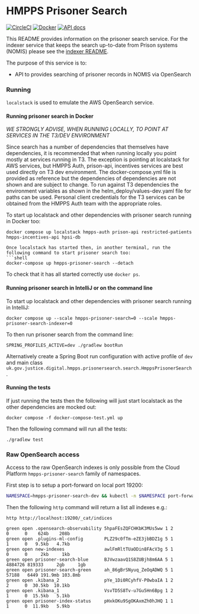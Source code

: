 # HMPPS Prisoner Search

[![CircleCI](https://circleci.com/gh/ministryofjustice/hmpps-prisoner-search/tree/main.svg?style=svg)](https://circleci.com/gh/ministryofjustice/hmpps-prisoner-search)
[![Docker](https://quay.io/repository/hmpps/hmpps-prisoner-search/status)](https://quay.io/repository/hmpps/hmpps-prisoner-search/status)
[![API docs](https://img.shields.io/badge/API_docs_-view-85EA2D.svg?logo=swagger)](https://prisoner-search-dev.prison.service.justice.gov.uk/swagger-ui/index.html?configUrl=/v3/api-docs/swagger-config)

This README provides information on the prisoner search service.  For the indexer service that keeps the search
up-to-date from Prison systems (NOMIS) please see the [indexer README](hmpps-prisoner-search-indexer/README.md).

The purpose of this service is to:
* API to provides searching of prisoner records in NOMIS via OpenSearch

### Running

`localstack` is used to emulate the AWS OpenSearch service.

#### Running prisoner search in Docker

*WE STRONGLY ADVISE, WHEN RUNNING LOCALLY, TO POINT AT SERVICES IN THE T3/DEV ENVIRONMENT*

Since search has a number of dependencies that themselves have dependencies, it is recommended that when running locally you point mostly at services
running in T3. The exception is pointing at localstack for AWS services, but HMPPS Auth, prison-api, incentives services are best used directly on T3 dev environment.
The docker-compose.yml file is provided as reference but the dependencies of dependencies are not shown and are subject to change.
To run against T3 dependencies the environment variables as shown in the helm_deploy/values-dev.yaml file for paths can be used.
Personal client credentials for the T3 services can be obtained from the HMPPS Auth team with the appropriate roles.

To start up localstack and other dependencies with prisoner search running in Docker too:
```shell
docker compose up localstack hmpps-auth prison-api restricted-patients hmpps-incentives-api hpsi-db

Once localstack has started then, in another terminal, run the following command to start prisoner search too:
```shell
docker-compose up hmpps-prisoner-search --detach
```
  To check that it has all started correctly use `docker ps`.

#### Running prisoner search in IntelliJ or on the command line
To start up localstack and other dependencies with prisoner search running in IntelliJ:
```shell
docker compose up --scale hmpps-prisoner-search=0 --scale hmpps-prisoner-search-indexer=0
```
To then run prisoner search from the command line:
```
SPRING_PROFILES_ACTIVE=dev ./gradlew bootRun
```
Alternatively create a Spring Boot run configuration with active profile of `dev` and main class `uk.gov.justice.digital.hmpps.prisonersearch.search.HmppsPrisonerSearch`.

#### Running the tests
If just running the tests then the following will just start localstack as the other dependencies are mocked out:

```shell
docker compose -f docker-compose-test.yml up
```
Then the following command will run all the tests:
```shell
./gradlew test
```

### Raw OpenSearch access

Access to the raw OpenSearch indexes is only possible from the Cloud Platform `hmpps-prisoner-search` family of namespaces.

First step is to setup a port-forward on local port 19200:
```bash
NAMESPACE=hmpps-prisoner-search-dev && kubectl -n $NAMESPACE port-forward $(kubectl -n $NAMESPACE get pods | grep opensearch-proxy-cloud-platform | grep Running | head -1 | awk '{print $1}') 19200:8080
```

Then the following `http` command will return a list all indexes e.g.:

```
http http://localhost:19200/_cat/indices

green open .opensearch-observability 5hpaFEsZQFCHKbK3MUs5ww 1 2       0      0    624b    208b
green open .plugins-ml-config        PLZ29c0fTm-eZE3jbBDZ1g 5 1       1      0   9.5kb   4.7kb
green open new-indexes               awlFmRltTUaODin8FAcV3g 5 1       0      0     2kb     1kb
green open prisoner-search-blue      BJVwzaavQ1S8ZUBjh8m6AA 5 1 4884726 819333     2gb     1gb
green open prisoner-search-green     ah_86gBrSNyuq_ZeOqADWQ 5 1   57188   6449 191.9mb 103.8mb
green open .kibana_2                 pYe_1Di0RCyhfV-P0wbaIA 1 2       2      0  30.5kb  10.1kb
green open .kibana_1                 VsvTD5S8Tv-u7Gu5Hn6Bpg 1 2       1      0  15.5kb   5.1kb
green open prisoner-index-status     pHxkOKu9SgOKAxmZh0hJHQ 1 1       1      0  11.9kb   5.9kb
```
